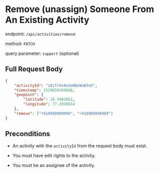 # Remove (unassign) Someone From An Existing Activity

endpoint: `/api/activities/remove`

method: `PATCH`

query parameter: `support` (optional)

## Full Request Body

```json
{
    "activityId": "z8ifrds0uSeWQoWuWJoX",
    "timestamp": 1529650294688,
    "geopoint": {
        "latitude": 28.5482662,
        "longitude": 77.2030614
    },
    "remove": ["+919090909090", "+918989898989"]
}
```

## Preconditions

* An activity with the `activityId` from the request body must exist.

* You must have edit rights to the activity.

* You must be an assignee of the activity.
